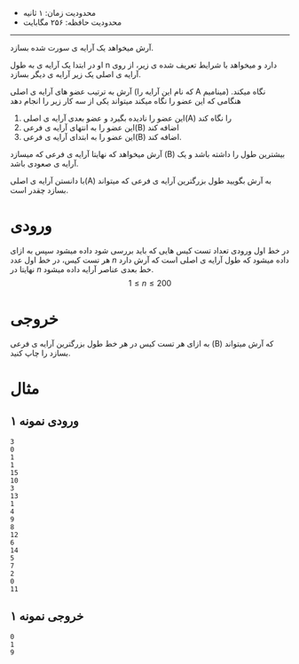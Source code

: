 + محدودیت زمان: ۱ ثانیه
+ محدودیت حافظه: ۲۵۶ مگابایت

----------
آرش میخواهد یک آرایه ی سورت شده بسازد.

او در ابتدا یک آرایه ی به طول n دارد و میخواهد با شرایط تعریف شده ی زیر، از روی آرایه ی اصلی یک زیر آرایه ی دیگر بسازد.

آرش به ترتیب عضو های آرایه ی اصلی (که نام این آرایه را A مینامیم) نگاه میکند. هنگامی که این عضو را نگاه میکند میتواند یکی از سه کار زیر را انجام دهد

1. این عضو را نادیده بگیرد و عضو بعدی آرایه ی اصلی(A) را نگاه کند
2. این عضو را به انتهای آرایه ی فرعی(B) اضافه کند
3. این عضو را به ابتدای آرایه ی فرعی(B) اضافه کند.

آرش میخواهد که نهایتا آرایه ی فرعی که میسازد (B) بیشترین طول را داشته باشد و یک آرایه ی صعودی باشد.

با دانستن آرایه ی اصلی(A) به آرش بگویید طول بزرگترین آرایه ی فرعی که میتواند بسازد چقدر است.

# ورودی
در خط اول ورودی تعداد تست کیس هایی که باید بررسی شود داده میشود
سپس به ازای هر تست کیس، در خط اول عدد $n$ داده میشود که طول آرایه ی اصلی است که آرش دارد
نهایتا در $n$ خط بعدی عناصر آرایه داده میشود.
$$1 \le n \le 200$$
# خروجی
به ازای هر تست کیس در هر خط طول بزرگترین آرایه ی فرعی (B) که آرش میتواند بسازد را چاپ کنید.

# مثال
## ورودی نمونه ۱
```
3
0
1
1
15
10
3
13
1
4
9
8
12
6
14
5
7
2
0
11
```


## خروجی نمونه ۱
```
0
1
9
```
